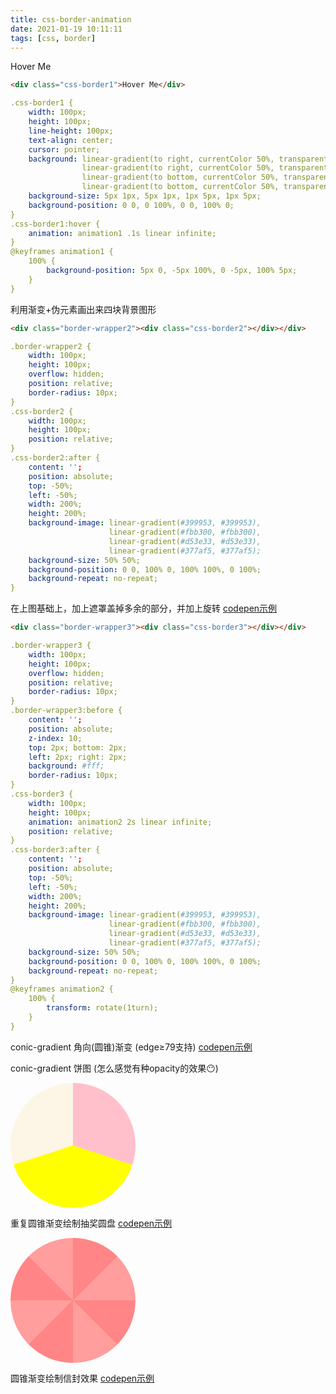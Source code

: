 ```yaml
---
title: css-border-animation
date: 2021-01-19 10:11:11
tags: [css, border]
---
```


<div class="css-border1">Hover Me</div>

```html
<div class="css-border1">Hover Me</div>
```

<!-- more -->

```yaml
.css-border1 {
    width: 100px; 
    height: 100px;
    line-height: 100px;
    text-align: center;
    cursor: pointer;
    background: linear-gradient(to right, currentColor 50%, transparent 50%) repeat-x,
                linear-gradient(to right, currentColor 50%, transparent 50%) repeat-x,
                linear-gradient(to bottom, currentColor 50%, transparent 50%) repeat-y,
                linear-gradient(to bottom, currentColor 50%, transparent 50%) repeat-y;
    background-size: 5px 1px, 5px 1px, 1px 5px, 1px 5px;
    background-position: 0 0, 0 100%, 0 0, 100% 0;
}
.css-border1:hover {
    animation: animation1 .1s linear infinite;
}
@keyframes animation1 {
    100% {
        background-position: 5px 0, -5px 100%, 0 -5px, 100% 5px;
    }
}
```

利用渐变+伪元素画出来四块背景图形
<div class="border-wrapper2"><div class="css-border2"></div></div>

```html
<div class="border-wrapper2"><div class="css-border2"></div></div>
```
```yaml
.border-wrapper2 {
    width: 100px;
    height: 100px;
    overflow: hidden;
    position: relative;
    border-radius: 10px;
}
.css-border2 {
    width: 100px;
    height: 100px;
    position: relative;
}
.css-border2:after {
    content: '';
    position: absolute;
    top: -50%;
    left: -50%;
    width: 200%;
    height: 200%;
    background-image: linear-gradient(#399953, #399953),
                      linear-gradient(#fbb300, #fbb300),
                      linear-gradient(#d53e33, #d53e33),
                      linear-gradient(#377af5, #377af5);
    background-size: 50% 50%;
    background-position: 0 0, 100% 0, 100% 100%, 0 100%;
    background-repeat: no-repeat;
}
```

在上图基础上，加上遮罩盖掉多余的部分，并加上旋转 [codepen示例](https://codepen.io/Chokcoco/pen/YzGdEMZ)
<div class="border-wrapper3"><div class="css-border3"></div></div>

```html
<div class="border-wrapper3"><div class="css-border3"></div></div>
```
```yaml
.border-wrapper3 {
    width: 100px;
    height: 100px;
    overflow: hidden;
    position: relative;
    border-radius: 10px;
}
.border-wrapper3:before {
    content: '';
    position: absolute;
    z-index: 10;
    top: 2px; bottom: 2px;
    left: 2px; right: 2px;
    background: #fff;
    border-radius: 10px;
}
.css-border3 {
    width: 100px;
    height: 100px;
    animation: animation2 2s linear infinite;
    position: relative;
}
.css-border3:after {
    content: '';
    position: absolute;
    top: -50%;
    left: -50%;
    width: 200%;
    height: 200%;
    background-image: linear-gradient(#399953, #399953),
                      linear-gradient(#fbb300, #fbb300),
                      linear-gradient(#d53e33, #d53e33),
                      linear-gradient(#377af5, #377af5);
    background-size: 50% 50%;
    background-position: 0 0, 100% 0, 100% 100%, 0 100%;
    background-repeat: no-repeat;
}
@keyframes animation2 {
    100% {
        transform: rotate(1turn);
    }
}
```

conic-gradient 角向(圆锥)渐变 (edge≥79支持) [codepen示例](https://codepen.io/Chokcoco/pen/dypaobm)
<div class="css-border4"></div>

conic-gradient 饼图 (怎么感觉有种opacity的效果😶)
<div class="css-pie" style="width: 200px;height: 200px; border-radius: 50%; background: conic-gradient(pink 0, pink 30%, yellow 30%, yellow 70%, oldlace 70%, oldlace 100%);"></div>

重复圆锥渐变绘制抽奖圆盘 [codepen示例](https://codepen.io/jianxiujiucan/pen/bGddbez)
<div class="css-lottery" style="width: 200px; height: 200px; border-radius: 50%; background: repeating-conic-gradient(#ff8586 0 45deg, #ff9e9d 45deg 90deg)"></div>

圆锥渐变绘制信封效果 [codepen示例](https://codepen.io/jianxiujiucan/pen/gOppOdP)